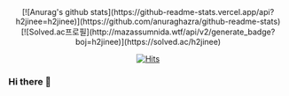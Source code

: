   <div align=center>
   [![Anurag's github stats](https://github-readme-stats.vercel.app/api?h2jinee=h2jinee)](https://github.com/anuraghazra/github-readme-stats)
</div>

<div align=center>
[![Solved.ac프로필](http://mazassumnida.wtf/api/v2/generate_badge?boj=h2jinee)](https://solved.ac/h2jinee) 
</div>
 
 <div align=center>
	
  [![Hits](https://hits.seeyoufarm.com/api/count/incr/badge.svg?url=https%3A%2F%2Fgithub.com%2Fh2jinee)](https://hits.seeyoufarm.com) 
	
  </div>
  

	
### Hi there 👋

<!--
**h2jinee/h2jinee** is a ✨ _special_ ✨ repository because its `README.md` (this file) appears on your GitHub profile.

Here are some ideas to get you started:

- 🔭 I’m currently working on ...
- 🌱 I’m currently learning ...
- 👯 I’m looking to collaborate on ...
- 🤔 I’m looking for help with ...
- 💬 Ask me about ...
- 📫 How to reach me: ...
- 😄 Pronouns: ...
- ⚡ Fun fact: ...
-->
